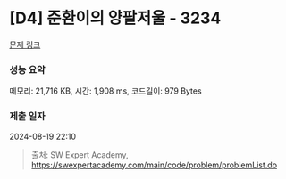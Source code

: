 # [D4] 준환이의 양팔저울 - 3234 

[문제 링크](https://swexpertacademy.com/main/code/problem/problemDetail.do?contestProbId=AWAe7XSKfUUDFAUw) 

### 성능 요약

메모리: 21,716 KB, 시간: 1,908 ms, 코드길이: 979 Bytes

### 제출 일자

2024-08-19 22:10



> 출처: SW Expert Academy, https://swexpertacademy.com/main/code/problem/problemList.do